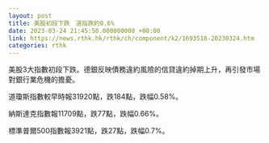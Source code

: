 ```yaml
---
layout: post
title: 美股初段下跌　道指跌約0.6%
date: 2023-03-24 21:45:50.000000000 +08:00
link: https://news.rthk.hk/rthk/ch/component/k2/1693518-20230324.htm
categories: rthk
---
```


美股3大指數初段下跌。德銀反映債務違約風險的信貸違約掉期上升，再引發市場對銀行業危機的擔憂。

道瓊斯指數較早時報31920點，跌184點，跌幅0.58%。

納斯達克指數報11709點，跌77點，跌幅0.66%。

標準普爾500指數報3921點，跌27點，跌幅0.7%。
